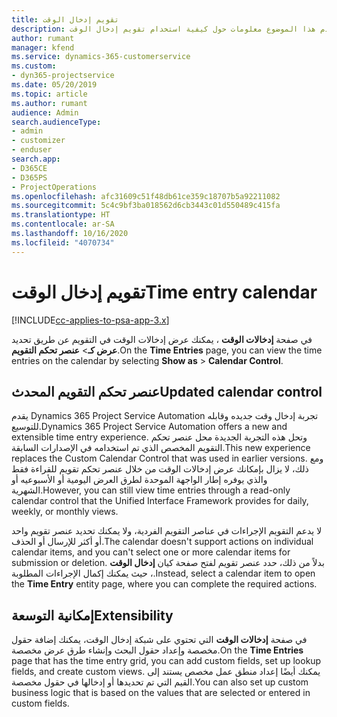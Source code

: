 ```yaml
---
title: تقويم إدخال الوقت
description: يقدم هذا الموضوع معلومات حول كيفية استخدام تقويم إدخال الوقت.
author: rumant
manager: kfend
ms.service: dynamics-365-customerservice
ms.custom:
- dyn365-projectservice
ms.date: 05/20/2019
ms.topic: article
ms.author: rumant
audience: Admin
search.audienceType:
- admin
- customizer
- enduser
search.app:
- D365CE
- D365PS
- ProjectOperations
ms.openlocfilehash: afc31609c51f48db61ce359c18707b5a92211082
ms.sourcegitcommit: 5c4c9bf3ba018562d6cb3443c01d550489c415fa
ms.translationtype: HT
ms.contentlocale: ar-SA
ms.lasthandoff: 10/16/2020
ms.locfileid: "4070734"
---
```

# <a name="time-entry-calendar"></a><span data-ttu-id="3e407-103">تقويم إدخال الوقت</span><span class="sxs-lookup"><span data-stu-id="3e407-103">Time entry calendar</span></span>

[!INCLUDE[cc-applies-to-psa-app-3.x](../includes/cc-applies-to-psa-app-3x.md)]

<span data-ttu-id="3e407-104">في صفحة **إدخالات الوقت** ، يمكنك عرض إدخالات الوقت في التقويم عن طريق تحديد **عرض كـ**\> **عنصر تحكم التقويم**.</span><span class="sxs-lookup"><span data-stu-id="3e407-104">On the **Time Entries** page, you can view the time entries on the calendar by selecting **Show as** \> **Calendar Control**.</span></span>

## <a name="updated-calendar-control"></a><span data-ttu-id="3e407-105">عنصر تحكم التقويم المحدث</span><span class="sxs-lookup"><span data-stu-id="3e407-105">Updated calendar control</span></span>

<span data-ttu-id="3e407-106">يقدم Dynamics 365 Project Service Automation تجربة إدخال وقت جديده وقابله للتوسيع.</span><span class="sxs-lookup"><span data-stu-id="3e407-106">Dynamics 365 Project Service Automation offers a new and extensible time entry experience.</span></span> <span data-ttu-id="3e407-107">وتحل هذه التجربة الجديدة محل عنصر تحكم التقويم المخصص الذي تم استخدامه في الإصدارات السابقة.</span><span class="sxs-lookup"><span data-stu-id="3e407-107">This new experience replaces the Custom Calendar Control that was used in earlier versions.</span></span> <span data-ttu-id="3e407-108">ومع ذلك، لا يزال بإمكانك عرض إدخالات الوقت من خلال عنصر تحكم تقويم للقراءة فقط والذي يوفره إطار الواجهة الموحدة لطرق العرض اليومية أو الأسبوعيه أو الشهرية.</span><span class="sxs-lookup"><span data-stu-id="3e407-108">However, you can still view time entries through a read-only calendar control that the Unified Interface Framework provides for daily, weekly, or monthly views.</span></span>

<span data-ttu-id="3e407-109">لا يدعم التقويم الإجراءات في عناصر التقويم الفردية، ولا يمكنك تحديد عنصر تقويم واحد أو أكثر للإرسال أو الحذف.</span><span class="sxs-lookup"><span data-stu-id="3e407-109">The calendar doesn't support actions on individual calendar items, and you can't select one or more calendar items for submission or deletion.</span></span> <span data-ttu-id="3e407-110">بدلاً من ذلك، حدد عنصر تقويم لفتح صفحة كيان **إدخال الوقت** ، حيث يمكنك إكمال الإجراءات المطلوبة.</span><span class="sxs-lookup"><span data-stu-id="3e407-110">Instead, select a calendar item to open the **Time Entry** entity page, where you can complete the required actions.</span></span>

## <a name="extensibility"></a><span data-ttu-id="3e407-111">إمكانية التوسعة</span><span class="sxs-lookup"><span data-stu-id="3e407-111">Extensibility</span></span>

<span data-ttu-id="3e407-112">في صفحة **إدخالات الوقت** التي تحتوي على شبكة إدخال الوقت، يمكنك إضافة حقول مخصصة وإعداد حقول البحث وإنشاء طرق عرض مخصصة.</span><span class="sxs-lookup"><span data-stu-id="3e407-112">On the **Time Entries** page that has the time entry grid, you can add custom fields, set up lookup fields, and create custom views.</span></span> <span data-ttu-id="3e407-113">يمكنك أيضًا إعداد منطق عمل مخصص يستند إلى القيم التي تم تحديدها أو إدخالها في حقول مخصصة.</span><span class="sxs-lookup"><span data-stu-id="3e407-113">You can also set up custom business logic that is based on the values that are selected or entered in custom fields.</span></span>
